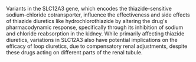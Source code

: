 Variants in the SLC12A3 gene, which encodes the thiazide-sensitive sodium-chloride cotransporter, influence the effectiveness and side effects of thiazide diuretics like hydrochlorothiazide by altering the drug's pharmacodynamic response, specifically through its inhibition of sodium and chloride reabsorption in the kidney. While primarily affecting thiazide diuretics, variations in SLC12A3 also have potential implications on the efficacy of loop diuretics, due to compensatory renal adjustments, despite these drugs acting on different parts of the renal tubule.